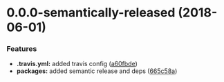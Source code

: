<a name="0.0.0-semantically-released"></a>
# 0.0.0-semantically-released (2018-06-01)


### Features

* **.travis.yml:** added travis config ([a60fbde](https://github.com/fixate/xstream-store/commit/a60fbde))
* **packages:** added semantic release and deps ([665c58a](https://github.com/fixate/xstream-store/commit/665c58a))



